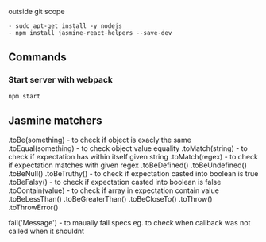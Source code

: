 
outside git scope
```
- sudo apt-get install -y nodejs
- npm install jasmine-react-helpers --save-dev
```

## Commands
 
 ### Start server with webpack

```
npm start
```

## Jasmine matchers

.toBe(something) - to check if object is exacly the same
.toEqual(something) - to check object value equality
.toMatch(string) - to check if expectation has within itself given string
.toMatch(regex) - to check if expectation matches with given regex
.toBeDefined()
.toBeUndefined()
.toBeNull()
.toBeTruthy() - to check if expectation casted into boolean is true
.toBeFalsy() - to check if expectation casted into boolean is false
.toContain(value) - to check if array in expectation contain value
.toBeLessThan()
.toBeGreaterThan()
.toBeCloseTo()
.toThrow()
.toThrowError()

fail('Message') - to maually fail specs eg. to check when callback was not called when it shouldnt